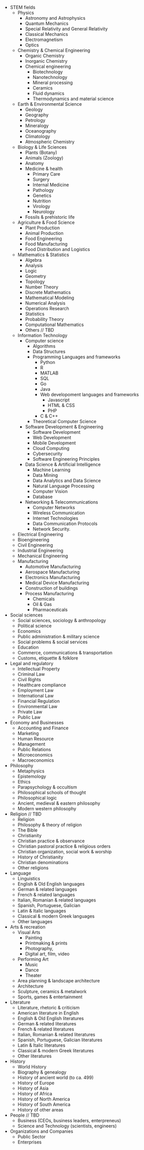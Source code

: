 * STEM fields
  * Physics 
    * Astronomy and Astrophysics
    * Quantum Mechanics
    * Special Relativity and General Relativity
    * Classical Mechanics
    * Electromagnetism
    * Optics
  * Chemistry & Chemical Engineering
    * Organic Chemistry
    * Inorganic Chemistry
    * Chemical engineering 
      * Biotechnology
      * Nanotechnology
      * Mineral processing
      * Ceramics
      * Fluid dynamics
      * Thermodynamics and material science
  * Earth & Environmental Science
    * Geology
    * Geography
    * Petrology
    * Mineralogy
    * Oceanography
    * Climatology
    * Atmospheric Chemistry
  * Biology & Life Sciences
    * Plants (Botany)  
    * Animals (Zoology) 
    * Anatomy  
    * Medicine & health
      * Primary Care
      * Surgery
      * Internal Medicine
      * Pathology
      * Genetics
      * Nutrition
      * Virology
      * Neurology
    * Fossils & prehistoric life  
  * Agriculture & Food Science
    * Plant Production
    * Animal Production
    * Food Engineering
    * Food Manufacturing
    * Food Distribution and Logistics 
  * Mathematics & Statistics
    * Algebra
    * Analysis
    * Logic 
    * Geometry
    * Topology
    * Number Theory
    * Discrete Mathematics 
    * Mathematical Modeling
    * Numerical Analysis
    * Operations Research
    * Statistics
    * Probability Theory
    * Computational Mathematics
    * Others // TBD 
  * Information Technology
    * Computer science
      * Algorithms
      * Data Structures
      * Programming Languages and frameworks
        * Python
        * R
        * MATLAB
        * SQL
        * Go 
        * Java
        * Web developoment languages and frameworks
          * Javascript
          * HTML & CSS
          * PHP
        * C & C++
      * Theoretical Computer Science
    * Software Development & Engineering
      * Software Development
      * Web Development
      * Mobile Development
      * Cloud Computing
      * Cybersecurity
      * Software Engineering Principles
    * Data Science & Artificial Intelligence
      * Machine Learning
      * Data Mining
      * Data Analytics and Data Science
      * Natural Language Processing
      * Computer Vision
      * Database
    * Networking & Telecommunications
      * Computer Networks
      * Wireless Communication
      * Internet Technologies
      * Data Communication Protocols
      * Network Security.
  * Electrical Engineering
  * Bioengineering
  * Civil Engineering
  * Industrial Engineering
  * Mechanical Engineering
  * Manufacturing  
    * Automotive Manufacturing
    * Aerospace Manufacturing
    * Electronics Manufacturing
    * Medical Device Manufacturing
    * Construction of buildings
    * Process Manufacturing 
      * Chemicals
      * Oil & Gas
      * Pharmaceuticals
* Social sciences
  * Social sciences, sociology & anthropology 
  * Political science  
  * Economics 
  * Public administration & military science 
  * Social problems & social services 
  * Education 
  * Commerce, communications & transportation 
  * Customs, etiquette & folklore
* Legal and regulatory
  * Intellectual Property 
  * Criminal Law
  * Civil Rights
  * Healthcare compliance
  * Employment Law
  * International Law
  * Financial Regulation
  * Environmental Law
  * Private Law
  * Public Law 
* Economy and Businesses
  * Accounting and Finance
  * Marketing
  * Human Resource
  * Management
  * Public Relations
  * Microeconomics
  * Macroeconomics
* Philosophy
  * Metaphysics 
  * Epistemology 
  * Ethics
  * Parapsychology & occultism 
  * Philosophical schools of thought 
  * Philosophical logic 
  * Ancient, medieval & eastern philosophy 
  * Modern western philosophy
* Religion // TBD
  * Religion
  * Philosophy & theory of religion 
  * The Bible 
  * Christianity 
  * Christian practice & observance 
  * Christian pastoral practice & religious orders 
  * Christian organization, social work & worship 
  * History of Christianity 
  * Christian denominations  
  * Other religions 
* Language
  * Linguistics 
  * English & Old English languages 
  * German & related languages 
  * French & related languages 
  * Italian, Romanian & related languages 
  * Spanish, Portuguese, Galician 
  * Latin & Italic languages 
  * Classical & modern Greek languages 
  * Other languages
* Arts & recreation
  * Visual Arts 
    * Painting  
    * Printmaking & prints 
    * Photography, 
    * Digital art, film, video 
  * Performing Art
    * Music  
    * Dance
    * Theater
  * Area planning & landscape architecture 
  * Architecture 
  * Sculpture, ceramics & metalwork  
  * Sports, games & entertainment 
* Literature
  * Literature, rhetoric & criticism 
  * American literature in English 
  * English & Old English literatures 
  * German & related literatures 
  * French & related literatures 
  * Italian, Romanian & related literatures 
  * Spanish, Portuguese, Galician literatures 
  * Latin & Italic literatures 
  * Classical & modern Greek literatures 
  * Other literatures
* History
  * World History   
  * Biography & genealogy 
  * History of ancient world (to ca. 499) 
  * History of Europe  
  * History of Asia 
  * History of Africa  
  * History of North America  
  * History of South America 
  * History of other areas
* People // TBD 
  * Business (CEOs, business leaders, enterpreneus)
  * Science and Technology (scientists, engineers)
* Organizations and Companies
  * Public Sector
  * Enterprises  
